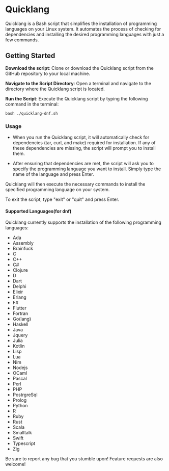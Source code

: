 # Quicklang

Quicklang is a Bash script that simplifies the installation of programming languages on your Linux system. It automates the process of checking for dependencies and installing the desired programming languages with just a few commands.

## Getting Started

**Download the script**: Clone or download the Quicklang script from the GitHub repository to your local machine.

**Navigate to the Script Directory**: Open a terminal and navigate to the directory where the Quicklang script is located.

**Run the Script**: Execute the Quicklang script by typing the following command in the terminal:

```
bash ./quicklang-dnf.sh
```

### Usage

- When you run the Quicklang script, it will automatically check for dependencies (tar, curl, and make) required for installation. If any of these dependencies are missing, the script will prompt you to install them.

- After ensuring that dependencies are met, the script will ask you to specify the programming language you want to install. Simply type the name of the language and press Enter.

Quicklang will then execute the necessary commands to install the specified programming language on your system.

To exit the script, type "exit" or "quit" and press Enter.

#### Supported Languages(for dnf)

Quicklang currently supports the installation of the following programming languages:

- Ada
- Assembly
- Brainfuck
- C
- C++
- C#
- Clojure
- D
- Dart
- Delphi
- Elixir
- Erlang
- F#
- Flutter
- Fortran
- Go(lang)
- Haskell
- Java
- Jquery
- Julia
- Kotlin
- Lisp
- Lua
- Nim
- Nodejs
- OCaml
- Pascal
- Perl
- PHP
- PostrgreSql
- Prolog
- Python
- R
- Ruby
- Rust
- Scala
- Smalltalk
- Swift
- Typescript
- Zig

Be sure to report any bug that you stumble upon!
Feature requests are also welcome!
